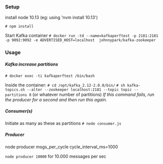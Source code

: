 ### Setup

install node 10.13 (eg: using 'nvm install 10.13')

`# npm install`

Start Kafka container
`# docker run -td --name=kafkaperftest -p 2181:2181 -p 9092:9092 -e ADVERTISED_HOST=localhost  johnnypark/kafka-zookeeper`

### Usage

##### Kafka increase partitions
`# docker exec -ti kafkaperftest /bin/bash`

Inside the container:
`# cd /opt/kafka_2.12-2.0.0/bin/`
`# sh kafka-topics.sh --alter --zookeeper localhost:2181 --topic topic --partitions 8` (or whatever number of partitions)
*If this command fails, run the producer for a second and then run this again.*

##### Consumer(s)
Initiate as many as these as partitions
`# node consumer.js`

##### Producer

node producer msgs_per_cycle cycle_interval_ms=1000

`node producer 10000` for 10.000 messages per sec
